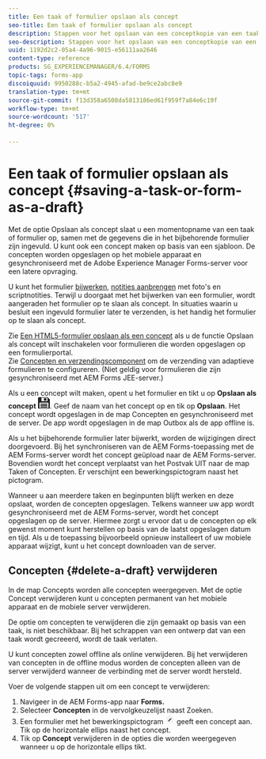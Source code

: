 ```yaml
---
title: Een taak of formulier opslaan als concept
seo-title: Een taak of formulier opslaan als concept
description: Stappen voor het opslaan van een conceptkopie van een taak of formulier in de AEM Forms-app
seo-description: Stappen voor het opslaan van een conceptkopie van een taak of formulier in de AEM Forms-app
uuid: 1192d2c2-05a4-4a96-9015-e56111aa2646
content-type: reference
products: SG_EXPERIENCEMANAGER/6.4/FORMS
topic-tags: forms-app
discoiquuid: 9950288c-b5a2-4945-afad-be9ce2abc8e9
translation-type: tm+mt
source-git-commit: f13d358a6508da5813186ed61f959f7a84e6c19f
workflow-type: tm+mt
source-wordcount: '517'
ht-degree: 0%

---
```



# Een taak of formulier opslaan als concept {#saving-a-task-or-form-as-a-draft}

Met de optie Opslaan als concept slaat u een momentopname van een taak of formulier op, samen met de gegevens die in het bijbehorende formulier zijn ingevuld. U kunt ook een concept maken op basis van een sjabloon. De concepten worden opgeslagen op het mobiele apparaat en gesynchroniseerd met de Adobe Experience Manager Forms-server voor een latere opvraging.

U kunt het formulier [bijwerken](/help/forms/using/working-with-form.md), [notities aanbrengen](/help/forms/using/add-attachments.md) met foto&#39;s en scriptnotities. Terwijl u doorgaat met het bijwerken van een formulier, wordt aangeraden het formulier op te slaan als concept. In situaties waarin u besluit een ingevuld formulier later te verzenden, is het handig het formulier op te slaan als concept.

Zie [Een HTML5-formulier opslaan als een concept](/help/forms/using/saving-html5-form-draft.md) als u de functie Opslaan als concept wilt inschakelen voor formulieren die worden opgeslagen op een formulierportal.\
Zie [Concepten en verzendingscomponent](/help/forms/using/draft-submission-component.md) om de verzending van adaptieve formulieren te configureren. (Niet geldig voor formulieren die zijn gesynchroniseerd met AEM Forms JEE-server.)

Als u een concept wilt maken, opent u het formulier en tikt u op **Opslaan als concept** ![save-as-concept](assets/save-as-draft.png). Geef de naam van het concept op en tik op **Opslaan**. Het concept wordt opgeslagen in de map Concepten en gesynchroniseerd met de server. De app wordt opgeslagen in de map Outbox als de app offline is.

Als u het bijbehorende formulier later bijwerkt, worden de wijzigingen direct doorgevoerd. Bij het synchroniseren van de AEM Forms-toepassing met de AEM Forms-server wordt het concept geüpload naar de AEM Forms-server. Bovendien wordt het concept verplaatst van het Postvak UIT naar de map Taken of Concepten. Er verschijnt een bewerkingspictogram naast het pictogram.

Wanneer u aan meerdere taken en beginpunten blijft werken en deze opslaat, worden de concepten opgeslagen. Telkens wanneer uw app wordt gesynchroniseerd met de AEM Forms-server, wordt het concept opgeslagen op de server. Hiermee zorgt u ervoor dat u de concepten op elk gewenst moment kunt herstellen op basis van de laatst opgeslagen datum en tijd. Als u de toepassing bijvoorbeeld opnieuw installeert of uw mobiele apparaat wijzigt, kunt u het concept downloaden van de server.

## Concepten {#delete-a-draft} verwijderen

In de map Concepts worden alle concepten weergegeven. Met de optie Concept verwijderen kunt u concepten permanent van het mobiele apparaat en de mobiele server verwijderen.

De optie om concepten te verwijderen die zijn gemaakt op basis van een taak, is niet beschikbaar. Bij het schrappen van een ontwerp dat van een taak wordt gecreeerd, wordt de taak verlaten.

U kunt concepten zowel offline als online verwijderen. Bij het verwijderen van concepten in de offline modus worden de concepten alleen van de server verwijderd wanneer de verbinding met de server wordt hersteld.

Voer de volgende stappen uit om een concept te verwijderen:

1. Navigeer in de AEM Forms-app naar **Forms.**
1. Selecteer **Concepten** in de vervolgkeuzelijst naast Zoeken.
1. Een formulier met het bewerkingspictogram ![edit-concept-app](assets/edit-draft-app.png) geeft een concept aan. Tik op de horizontale ellips naast het concept.
1. Tik op **Concept** verwijderen in de opties die worden weergegeven wanneer u op de horizontale ellips tikt.

